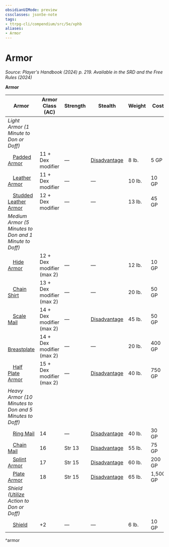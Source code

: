 ```yaml
---
obsidianUIMode: preview
cssclasses: json5e-note
tags:
- ttrpg-cli/compendium/src/5e/xphb
aliases:
- Armor
---
```

# Armor
*Source: Player's Handbook (2024) p. 219. Available in the <span title='Systems Reference Document (5.2)'>SRD</span> and the Free Rules (2024)* 

**Armor**

| Armor | Armor Class (AC) | Strength | Stealth | Weight | Cost |
|-------|------------------|----------|---------|--------|------|
| *Light Armor (1 Minute to Don or Doff)* |
| &emsp;[Padded Armor](Інструменти%20ДМ/CLI/items/padded-armor-xphb.md) | 11 + Dex modifier | — | [Disadvantage](Інструменти%20ДМ/CLI/rules/variant-rules/disadvantage-xphb.md) | 8 lb. | 5 GP |
| &emsp;[Leather Armor](Інструменти%20ДМ/CLI/items/leather-armor-xphb.md) | 11 + Dex modifier | — | — | 10 lb. | 10 GP |
| &emsp;[Studded Leather Armor](Інструменти%20ДМ/CLI/items/studded-leather-armor-xphb.md) | 12 + Dex modifier | — | — | 13 lb. | 45 GP |
| *Medium Armor (5 Minutes to Don and 1 Minute to Doff)* |
| &emsp;[Hide Armor](Інструменти%20ДМ/CLI/items/hide-armor-xphb.md) | 12 + Dex modifier (max 2) | — | — | 12 lb. | 10 GP |
| &emsp;[Chain Shirt](Інструменти%20ДМ/CLI/items/chain-shirt-xphb.md) | 13 + Dex modifier (max 2) | — | — | 20 lb. | 50 GP |
| &emsp;[Scale Mail](Інструменти%20ДМ/CLI/items/scale-mail-xphb.md) | 14 + Dex modifier (max 2) | — | [Disadvantage](Інструменти%20ДМ/CLI/rules/variant-rules/disadvantage-xphb.md) | 45 lb. | 50 GP |
| &emsp;[Breastplate](Інструменти%20ДМ/CLI/items/breastplate-xphb.md) | 14 + Dex modifier (max 2) | — | — | 20 lb. | 400 GP |
| &emsp;[Half Plate Armor](Інструменти%20ДМ/CLI/items/half-plate-armor-xphb.md) | 15 + Dex modifier (max 2) | — | [Disadvantage](Інструменти%20ДМ/CLI/rules/variant-rules/disadvantage-xphb.md) | 40 lb. | 750 GP |
| *Heavy Armor (10 Minutes to Don and 5 Minutes to Doff)* |
| &emsp;[Ring Mail](Інструменти%20ДМ/CLI/items/ring-mail-xphb.md) | 14 | — | [Disadvantage](Інструменти%20ДМ/CLI/rules/variant-rules/disadvantage-xphb.md) | 40 lb. | 30 GP |
| &emsp;[Chain Mail](Інструменти%20ДМ/CLI/items/chain-mail-xphb.md) | 16 | Str 13 | [Disadvantage](Інструменти%20ДМ/CLI/rules/variant-rules/disadvantage-xphb.md) | 55 lb. | 75 GP |
| &emsp;[Splint Armor](Інструменти%20ДМ/CLI/items/splint-armor-xphb.md) | 17 | Str 15 | [Disadvantage](Інструменти%20ДМ/CLI/rules/variant-rules/disadvantage-xphb.md) | 60 lb. | 200 GP |
| &emsp;[Plate Armor](Інструменти%20ДМ/CLI/items/plate-armor-xphb.md) | 18 | Str 15 | [Disadvantage](Інструменти%20ДМ/CLI/rules/variant-rules/disadvantage-xphb.md) | 65 lb. | 1,500 GP |
| *Shield ([Utilize](Інструменти%20ДМ/CLI/rules/actions.md#Utilize) Action to Don or Doff)* |
| &emsp;[Shield](Інструменти%20ДМ/CLI/items/shield-xphb.md) | +2 | — | — | 6 lb. | 10 GP |
^armor
